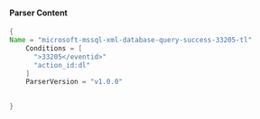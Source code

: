 #### Parser Content
```Java
{
Name = "microsoft-mssql-xml-database-query-success-33205-tl"
    Conditions = [
      ">33205</eventid>"
      "action_id:dl"
    ]
    ParserVersion = "v1.0.0"
  

}
```